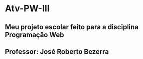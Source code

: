 # Atv-PW-III
## Meu projeto escolar feito para a disciplina Programação Web
## Professor: José Roberto Bezerra
